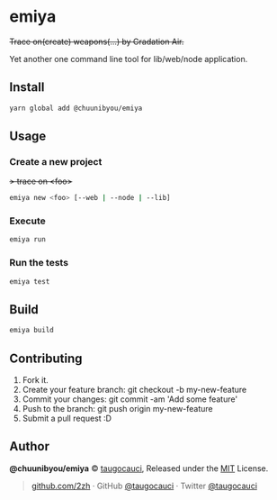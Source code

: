 # emiya

~~Trace on(create) weapons(...) by Gradation Air.~~

Yet another one command line tool for lib/web/node application.

## Install

```sh
yarn global add @chuunibyou/emiya
```

## Usage

### Create a new project

~~> trace on \<foo>~~

```sh
emiya new <foo> [--web | --node | --lib]
```

### Execute

```sh
emiya run
```

### Run the tests

```sh
emiya test
```

## Build

```sh
emiya build
```

## Contributing

1. Fork it.
2. Create your feature branch: git checkout -b my-new-feature
3. Commit your changes: git commit -am 'Add some feature'
4. Push to the branch: git push origin my-new-feature
5. Submit a pull request :D

## Author

**@chuunibyou/emiya** © [taugocauci](https://github.com/2zh), Released under the [MIT](./LICENSE) License.

> [github.com/2zh](https://github.com/2zh) · GitHub [@taugocauci](https://github.com/2zh) · Twitter [@taugocauci](https://twitter.com/taugocauci)
